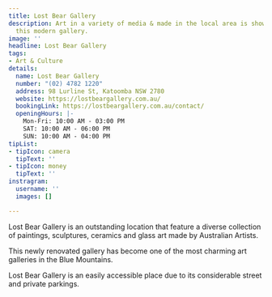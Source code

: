 ```yaml
---
title: Lost Bear Gallery
description: Art in a variety of media & made in the local area is shown & sold at
  this modern gallery.
image: ''
headline: Lost Bear Gallery
tags:
- Art & Culture
details:
  name: Lost Bear Gallery
  number: "(02) 4782 1220"
  address: 98 Lurline St, Katoomba NSW 2780
  website: https://lostbeargallery.com.au/
  bookingLink: https://lostbeargallery.com.au/contact/
  openingHours: |-
    Mon-Fri: 10:00 AM - 03:00 PM
    SAT: 10:00 AM - 06:00 PM
    SUN: 10:00 AM - 04:00 PM
tipList:
- tipIcon: camera
  tipText: ''
- tipIcon: money
  tipText: ''
instragram:
  username: ''
  images: []

---
```

Lost Bear Gallery is an outstanding location that feature a diverse collection of paintings, sculptures, ceramics and glass art made by Australian Artists. 

This newly renovated gallery has become one of the most charming art galleries in the Blue Mountains. 

Lost Bear Gallery is an easily accessible place due to its considerable street and private parkings. 